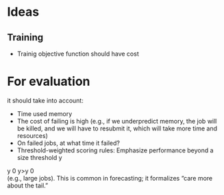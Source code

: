 # Ideas

## Training
- Trainig objective function should have cost
# For evaluation
it should take into account:
- Time used memory
- The cost of failing is high (e.g., if we underpredict memory, the job will be killed, and we will have to resubmit it, which will take more time and resources)
- On failed jobs, at what time it failed?
- Threshold-weighted scoring rules: Emphasize performance beyond a size threshold 
y
>
y
0
y>y 
0
​	
  (e.g., large jobs). This is common in forecasting; it formalizes “care more about the tail.”